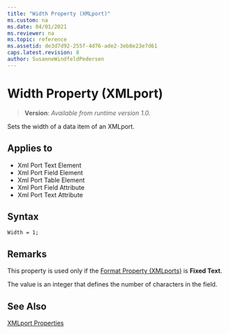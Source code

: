 ```yaml
---
title: "Width Property (XMLport)"
ms.custom: na
ms.date: 04/01/2021
ms.reviewer: na
ms.topic: reference
ms.assetid: de3d7d92-255f-4d76-ade2-3eb8e23e7d61
caps.latest.revision: 8
author: SusanneWindfeldPedersen
---
```


# Width Property (XMLport)
> **Version**: _Available from runtime version 1.0._

Sets the width of a data item of an XMLport.  
  
## Applies to  

-   Xml Port Text Element
-   Xml Port Field Element
-   Xml Port Table Element
-   Xml Port Field Attribute
-   Xml Port Text Attribute

## Syntax

```AL
Width = 1;
```
  
## Remarks  

This property is used only if the [Format Property \(XMLports\)](devenv-format-property.md) is **Fixed Text**.  
  
The value is an integer that defines the number of characters in the field.  
 
## See Also  

[XMLport Properties](devenv-xmlport-properties.md)